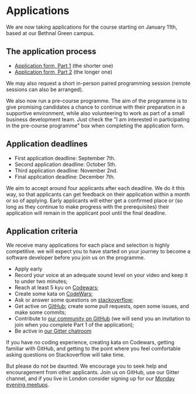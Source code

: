 # Applications

We are now taking applications for the course starting on January 11th, based at our Bethnal Green campus.

## The application process

+ [Application form, Part 1](apply1.html) (the shorter one)
+ [Application form, Part 2](apply2.html) (the longer one)

We may also request a short in-person paired programming session (remote sessions can also be arranged).

We also now run a pre-course programme. The aim of the programme is to give promising candidates a chance to continue with their preparation in a supportive environment, while also volunteering to work as part of a small business development team. Just check the "I am interested in participating in the pre-course programme" box when completing the application form.

## Application deadlines

+ First application deadline: September 7th.
+ Second application deadline: October 5th.
+ Third application deadline: November 2nd.
+ Final application deadline: December 7th.

We aim to accept around four applicants after each deadline. We do it this way, so that applicants can get feedback on their application within a month or so of applying. Early applicants will either get a confirmed place or (so long as they continue to make progress with the prerequisites) their application will remain in the applicant pool until the final deadline.

## Application criteria

We receive many applications for each place and selection is highly competitive. we will expect you to have started on your journey to become a software developer before you join us on the programme.

+ Apply early
+ Record your voice at an adequate sound level on your video and keep it to under two minutes;
+ Reach at least 5 kyu on [Codewars](http://www.codewars.com/?language=javascript);
+ Create some kata on [CodeWars](http://www.codewars.com/kata/new);
+ Ask or answer some questions on [stackoverflow](http://stackoverflow.com/users/2660363/dejs);
+ Get active on [GitHub](https://github.com/); create some pull requests, open some issues, and make some commits;
+ Contribute to [our community on GitHub](https://github.com/codingforeveryone)
(we will send you an invitation to join when you complete Part 1 of the application);
+ Be active in  [our Gitter chatroom](https://gitter.im/codingforeveryone)

If you have no coding experience, creating kata on Codewars, getting familiar with GitHub, and getting to the point where you feel comfortable asking questions on Stackoverflow will take time.

But please do not be daunted. We encourage you to seek help and encouragement from other applicants. Join us on GitHub, use our Gitter channel, and if you live in London consider signing up for our [Monday evening meetups](http://www.meetup.com/founderscoders/).
